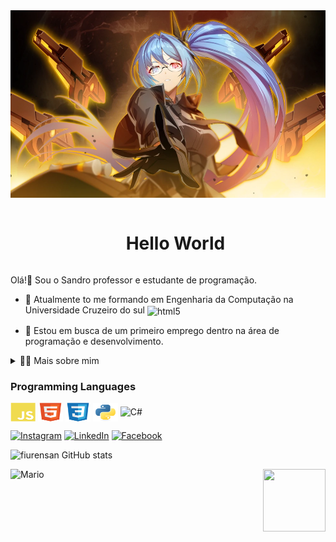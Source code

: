 <!--título-->
<img width="1000px" height="300px" src="mari fundo.png" alt="Mari">
<div id="user-content-toc">
  <ul align="center">
    <summary><h1 style="display: inline-block">Hello World</h1></summary>
</div>

<!-- Presentation -->
<p>
  Olá!👋 Sou o Sandro professor e estudante de programação.

  - 🌱 Atualmente to me formando em Engenharia da Computação na Universidade Cruzeiro do sul <img align="center" alt="html5" src="https://img.shields.io/badge/Edx-193A3E?style=for-the-badge&logo=edx&logoColor=white" />

  - 🔭 Estou em busca de um primeiro emprego dentro na área de programação e desenvolvimento.
</p>

<!-- Dropdown -->
<details>
  <summary>👨‍💻 Mais sobre mim</summary>

  - 💬 Tenho 32 anos, comecei a estuda programação em 2022 porém só conteúdo teórico, minha primeira experiência de fato com programação foi em 2023, quando me tornei professor e comecei a lessionar aulas sobre programação, meu inglês é intermediário, atualmente além da faculdade estudo: python,SQL,AWS,React e já utilizo: HTML,CSS,JAVASCRIPT,C#,POWERBI e VBA.

  - ⚡ No meu tempo livre gosto muito de games então costumo mais ficar em casa, leio livros também sobre investigação criminal e afins, boardgames no geral, mais geralmente com o foco em RPG são os que mais gosto ^^.
</details>
<!-- Skills: Programming Languages -->
  <div style="flex-basis: 48%;">
    <h3>Programming Languages</h3>
    <img align="center" alt="Js" height="30" width="40" src="https://raw.githubusercontent.com/devicons/devicon/master/icons/javascript/javascript-plain.svg">
    <img align="center" alt="HTML" height="30" width="40" src="https://raw.githubusercontent.com/devicons/devicon/master/icons/html5/html5-original.svg">
    <img align="center" alt="CSS" height="30" width="40" src="https://raw.githubusercontent.com/devicons/devicon/master/icons/css3/css3-original.svg">
    <img align="center" alt="Python" height="30" width="40" src="https://raw.githubusercontent.com/devicons/devicon/master/icons/python/python-original.svg">
    <img align="center" alt="C#" height="30" width="40" src="https://cdn.jsdelivr.net/gh/devicons/devicon/icons/c/c-original.svg">
  </div>
  <p></p>
  
<!-- Links -->
[![Instagram](https://img.shields.io/badge/Instagram-E4405F?style=for-the-badge&logo=instagram&logoColor=white)](https://www.instagram.com/negan.fiuren/)
[![LinkedIn](https://img.shields.io/badge/LinkedIn-0077B5?style=for-the-badge&logo=linkedin&logoColor=white)](https://www.linkedin.com/in/sandro-de-souza-firminoti/)
[![Facebook](https://img.shields.io/badge/Facebook-1877F2?style=for-the-badge&logo=facebook&logoColor=white)](https://www.facebook.com/negan.fiuren/)

<!-- GithubStats -->
![fiurensan GitHub stats](https://github-readme-stats.vercel.app/api?username=variablebee&show_icons=true&theme=gotham)

 <img align="right" height="100" width="100" src="">
<!-- Portfolio -->

<!-- GIF -->
![Mario](https://github.com/FiurenSan/fiurensan/assets/162381436/28aae85a-52df-43aa-9bbe-8a2c4e9ea42a)

  

  

